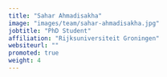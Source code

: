 ```yaml
---
title: "Sahar Ahmadisakha"
image: "images/team/sahar-ahmadisakha.jpg"
jobtitle: "PhD Student"
affiliation: "Rijksuniversiteit Groningen"
websiteurl: ""
promoted: true
weight: 4
---
```

